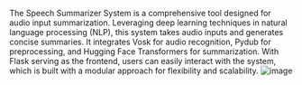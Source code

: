 The Speech Summarizer System is a comprehensive tool designed for audio input summarization. Leveraging deep learning techniques in natural language processing (NLP), this system takes audio inputs and generates concise summaries. It integrates Vosk for audio recognition, Pydub for preprocessing, and Hugging Face Transformers for summarization. With Flask serving as the frontend, users can easily interact with the system, which is built with a modular approach for flexibility and scalability.
![image](https://github.com/casmita24/talk-turned-text-summarizer/assets/117033932/5601df6a-f4db-4e50-b822-e8136d64735f)
